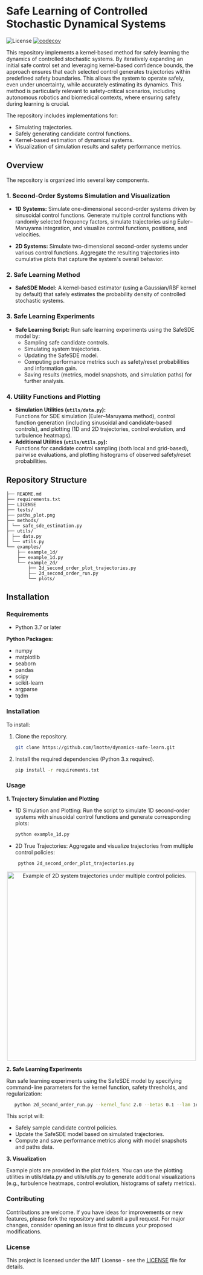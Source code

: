 # Safe Learning of Controlled Stochastic Dynamical Systems

![License](https://img.shields.io/badge/License-MIT-black.svg)
[![codecov](https://codecov.io/gh/lmotte/dynamics-safe-learn/graph/badge.svg?token=NOS3LWTIT1)](https://codecov.io/gh/lmotte/dynamics-safe-learn)

This repository implements a kernel‐based method for safely learning the dynamics of controlled stochastic systems. By
iteratively expanding an initial safe control set and leveraging kernel-based confidence bounds, the approach ensures
that each selected control generates trajectories within predefined safety boundaries. This allows the system to operate
safely, even under uncertainty, while accurately estimating its dynamics. This method is particularly relevant
to safety-critical scenarios, including autonomous robotics and biomedical contexts, where
ensuring safety during learning is crucial.

The repository includes implementations for:

- Simulating trajectories.
- Safely generating candidate control functions.
- Kernel-based estimation of dynamical systems.
- Visualization of simulation results and safety performance metrics.

## Overview

The repository is organized into several key components.

### 1. Second-Order Systems Simulation and Visualization

- **1D Systems:** Simulate one-dimensional second-order systems driven by sinusoidal control functions. Generate multiple
  control functions with randomly selected frequency factors, simulate trajectories using Euler–Maruyama integration, and visualize
  control functions, positions, and velocities.

- **2D Systems:** Simulate two-dimensional second-order systems under various control functions. Aggregate the resulting
  trajectories
  into cumulative plots that capture the system's overall behavior.

### 2. Safe Learning Method

- **SafeSDE Model:** A kernel-based estimator (using a Gaussian/RBF kernel by default) that safely estimates the
  probability density of controlled stochastic systems.

### 3. Safe Learning Experiments

- **Safe Learning Script:** Run safe learning experiments using the SafeSDE model by:
    - Sampling safe candidate controls.
    - Simulating system trajectories.
    - Updating the SafeSDE model.
    - Computing performance metrics such as safety/reset probabilities and information gain.
    - Saving results (metrics, model snapshots, and simulation paths) for further analysis.

### 4. Utility Functions and Plotting

- **Simulation Utilities (`utils/data.py`):**  
  Functions for SDE simulation (Euler–Maruyama method), control function generation (including sinusoidal and
  candidate-based controls), and plotting (1D and 2D trajectories, control evolution, and turbulence heatmaps).
- **Additional Utilities (`utils/utils.py`):**  
  Functions for candidate control sampling (both local and grid-based), pairwise evaluations, and plotting histograms of
  observed safety/reset probabilities.

## Repository Structure

```text
├── README.md
├── requirements.txt
├── LICENSE
├── tests/
├── paths_plot.png
├── methods/
│ └── safe_sde_estimation.py
├── utils/
│ ├── data.py
│ └── utils.py
└── examples/
    ├── example_1d/
    ├── example_1d.py
    └── example_2d/
        ├── 2d_second_order_plot_trajectories.py
        ├── 2d_second_order_run.py
        └── plots/
```

## Installation

### Requirements

- Python 3.7 or later

**Python Packages:**

- numpy
- matplotlib
- seaborn
- pandas
- scipy
- scikit-learn
- argparse
- tqdm

### Installation

To install:

1. Clone the repository.
   ```bash
   git clone https://github.com/lmotte/dynamics-safe-learn.git
   ```
2. Install the required dependencies (Python 3.x required).
   ```bash
   pip install -r requirements.txt
    ```

### Usage

**1. Trajectory Simulation and Plotting**

- 1D Simulation and Plotting: Run the script to simulate 1D second-order systems with sinusoidal control functions and
  generate corresponding plots:
   ```bash
   python example_1d.py
    ```
- 2D True Trajectories: Aggregate and visualize trajectories from multiple control policies:
  ```bash
   python 2d_second_order_plot_trajectories.py
    ```

<p align="center">
<img src="examples/example_2d/true_trajectory_results/true_trajectories_seed_17.png" alt="Example of 2D system trajectories under multiple control policies." width="500">
</p>

**2. Safe Learning Experiments**

Run safe learning experiments using the SafeSDE model by specifying command-line parameters for the kernel function,
safety thresholds, and regularization:

```bash
   python 2d_second_order_run.py --kernel_func 2.0 --betas 0.1 --lam 1e-6
   ```

This script will:

- Safely sample candidate control policies.
- Update the SafeSDE model based on simulated trajectories.
- Compute and save performance metrics along with model snapshots and paths data.

**3. Visualization**

Example plots are provided in the plot folders. You can use the plotting utilities in utils/data.py and utils/utils.py
to generate additional visualizations (e.g., turbulence heatmaps, control evolution, histograms of safety metrics).

### Contributing

Contributions are welcome. If you have ideas for improvements or new features, please fork the repository and submit a
pull request. For major changes, consider opening an issue first to discuss your proposed modifications.

### License

This project is licensed under the MIT License - see the [LICENSE](LICENSE) file for details.